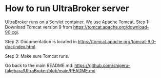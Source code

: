 # How to run UltraBroker server

UltraBroker runs on a Servlet container. We use Apache Tomcat.
Step 1: Download Tomcat version 9 from https://tomcat.apache.org/download-90.cgi.

Step 2: Documentation is located in https://tomcat.apache.org/tomcat-9.0-doc/index.html.

Step 3: Make sure Tomcat runs.

Go back to the main README.md: https://github.com/shigeru-takehara/UltraBroker/blob/main/README.md.
